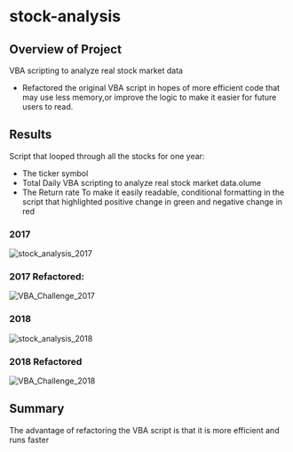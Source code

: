 # stock-analysis

## Overview of Project
VBA scripting to analyze real stock market data
- Refactored the original VBA script in hopes of more efficient code that may use less memory,or improve the logic to make it easier for future users to read. 

## Results
Script that looped through all the stocks for one year:
- The ticker symbol
- Total Daily VBA scripting to analyze real stock market data.olume
- The Return rate
To make it easily readable, conditional formatting in the script that highlighted positive change in green and negative change in red
### 2017

![stock_analysis_2017](https://user-images.githubusercontent.com/74462990/133009723-5ccb78a7-13f3-42e5-a970-82d7f00589c5.PNG)


### 2017 Refactored:
![VBA_Challenge_2017](https://user-images.githubusercontent.com/74462990/133010141-4d94806a-7f4f-44f2-8395-78c3873445a3.PNG)

### 2018
![stock_analysis_2018](https://user-images.githubusercontent.com/74462990/133010276-cbeb6238-365b-4efa-8fba-98f046bb6c1e.PNG)

### 2018 Refactored
![VBA_Challenge_2018](https://user-images.githubusercontent.com/74462990/133010287-4fbcbac0-a1f5-4513-873e-c922fb2dd22c.PNG)



## Summary
The advantage of refactoring the VBA script is that it is more efficient and runs faster

